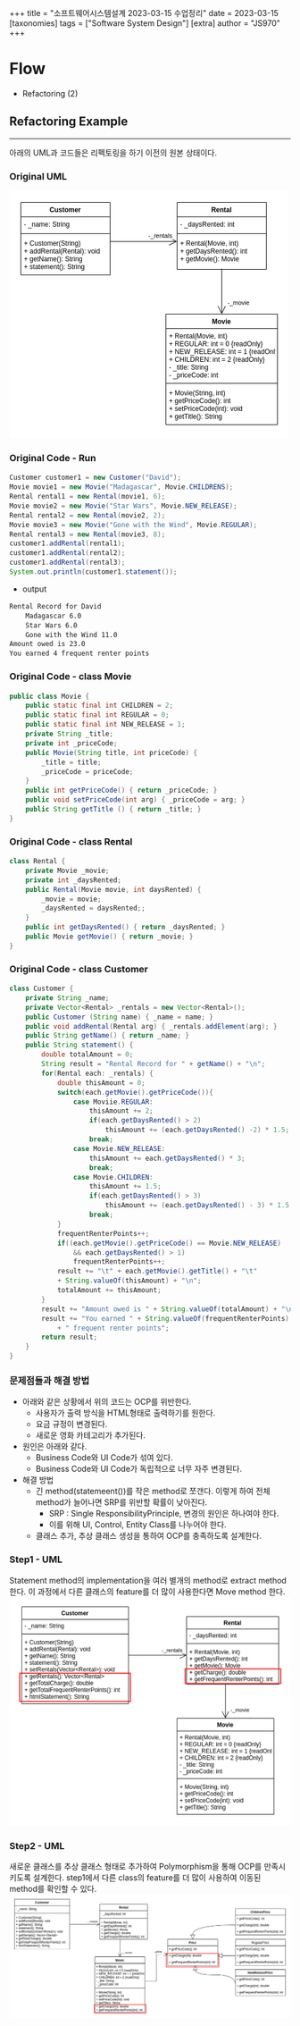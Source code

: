 +++
title = "소프트웨어시스템설계 2023-03-15 수업정리"
date = 2023-03-15
[taxonomies]
tags = ["Software System Design"]
[extra]
author = "JS970"
+++
# Flow
- Refactoring (2)

## Refactoring Example
---
아래의 UML과 코드들은 리펙토링을 하기 이전의 원본 상태이다.

### Original UML
![Original UML](/image/SSD/uml_original.png)

### Original Code - Run
```java
Customer customer1 = new Customer("David");
Movie movie1 = new Movie("Madagascar", Movie.CHILDRENS);
Rental rental1 = new Rental(movie1, 6);
Movie movie2 = new Movie("Star Wars", Movie.NEW_RELEASE);
Rental rental2 = new Rental(movie2, 2);
Movie movie3 = new Movie("Gone with the Wind", Movie.REGULAR);
Rental rental3 = new Rental(movie3, 8);
customer1.addRental(rental1);
customer1.addRental(rental2);
customer1.addRental(rental3);
System.out.println(customer1.statement());
```
- output
```txt
Rental Record for David
	Madagascar 6.0
	Star Wars 6.0
	Gone with the Wind 11.0
Amount owed is 23.0
You earned 4 frequent renter points
```

### Original Code - class Movie
```java
public class Movie {
	public static final int CHILDREN = 2;
	public static final int REGULAR = 0;
	public static final int NEW_RELEASE = 1;
	private String _title;
	private int _priceCode;
	public Movie(String title, int priceCode) {
		_title = title;
		_priceCode = priceCode;
	}
	public int getPriceCode() { return _priceCode; }
	public void setPriceCode(int arg) { _priceCode = arg; }
	public String getTitle () { return _title; }
}
```

### Original Code - class Rental
```java
class Rental {
	private Movie _movie;
	private int _daysRented;
	public Rental(Movie movie, int daysRented) {
		_movie = movie;
		_daysRented = daysRented;;
	}
	public int getDaysRented() { return _daysRented; }
	public Movie getMovie() { return _movie; }
}
```

### Original Code - class Customer
```java
class Customer {
	private String _name;
	private Vector<Rental> _rentals = new Vector<Rental>();
	public Customer (String name) { _name = name; }
	public void addRental(Rental arg) { _rentals.addElement(arg); }
	public String getName() { return _name; }
	public String statement() {
		double totalAmount = 0;
		String result = "Rental Record for " + getName() + "\n";
		for(Rental each: _rentals) {
			double thisAmount = 0;
			switch(each.getMovie().getPriceCode()){
				case Moviie.REGULAR:
					thisAmount += 2;
					if(each.getDaysRented() > 2)
						thisAmount += (each.getDaysRented() -2) * 1.5;
					break;
				case Movie.NEW_RELEASE:
					thisAmount += each.getDaysRented() * 3;
					break;
				case Movie.CHILDREN:
					thisAmount += 1.5;
					if(each.getDaysRented() > 3)
						thisAmount += (each.getDaysRented() - 3) * 1.5;
					break;
			}
			frequentRenterPoints++;
			if((each.getMovie().getPriceCode() == Movie.NEW_RELEASE) 
				&& each.getDaysRented() > 1)
				frequentRenterPoints++;
			result += "\t" + each.getMovie().getTitle() + "\t"
			+ String.valueOf(thisAmount) + "\n";
			totalAmount += thisAmount;
		}
		result += "Amount owed is " + String.valueOf(totalAmount) + "\n";
		result += "You earned " + String.valueOf(frequentRenterPoints) 
			+ " frequent renter points";
		return result;
	}
}
```

### 문제점들과 해결 방법
- 아래와 같은 상황에서 위의 코드는 OCP를 위반한다.
	- 사용자가 출력 방식을 HTML형태로 출력하기를 원한다.
	- 요금 규정이 변경된다.
	- 새로운 영화 카테고리가 추가된다.
- 원인은 아래와 같다.
	- Business Code와 UI Code가 섞여 있다.
	- Business Code와 UI Code가 독립적으로 너무 자주 변경된다.
- 해결 방법
	- 긴 method(statemeent())를 작은 method로 쪼갠다. 이렇게 하여 전체 method가 늘어나면 SRP를 위반할 확률이 낮아진다.
		- SRP : Single ResponsibilityPrinciple, 변경의 원인은 하나여야 한다.
		- 이를 위해 UI, Control, Entity Class를 나누어야 한다.
	- 클래스 추가, 추상 클래스 생성을 통하여 OCP를 충족하도록 설계한다.

### Step1 - UML
Statement method의 implementation을 여러 별개의 method로 extract method한다. 이 과정에서 다른 클래스의 feature를 더 많이 사용한다면 Move method 한다.
![uml step1](/image/SSD/uml_step1.png)

### Step2 - UML
새로운 클래스를 추상 클래스 형태로 추가하여 Polymorphism을 통해 OCP를 만족시키도록 설계한다. step1에서 다른 class의 feature를 더 많이 사용하여 이동된 method를 확인할 수 있다.
![uml step2](/image/SSD/uml_step2.png)
